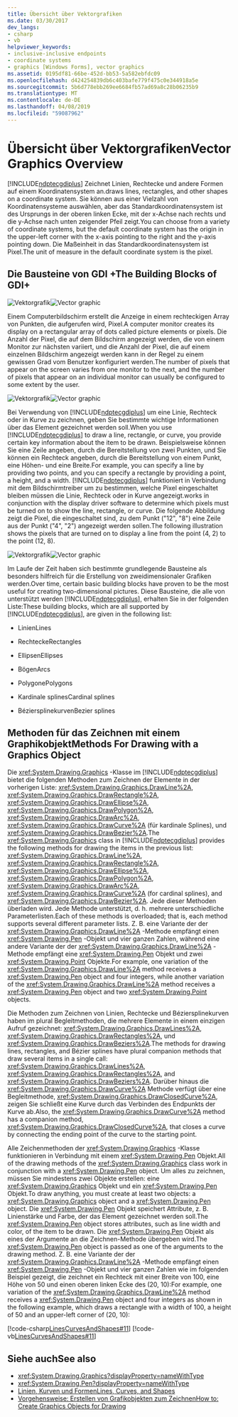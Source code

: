 ```yaml
---
title: Übersicht über Vektorgrafiken
ms.date: 03/30/2017
dev_langs:
- csharp
- vb
helpviewer_keywords:
- inclusive-inclusive endpoints
- coordinate systems
- graphics [Windows Forms], vector graphics
ms.assetid: 0195df81-66be-452d-bb53-5a582ebfdc09
ms.openlocfilehash: d424254839db6c403bafe779f475c0e344918a5e
ms.sourcegitcommit: 5b6d778ebb269ee6684fb57ad69a8c28b06235b9
ms.translationtype: MT
ms.contentlocale: de-DE
ms.lasthandoff: 04/08/2019
ms.locfileid: "59087962"
---
```

# <a name="vector-graphics-overview"></a><span data-ttu-id="6d1fb-102">Übersicht über Vektorgrafiken</span><span class="sxs-lookup"><span data-stu-id="6d1fb-102">Vector Graphics Overview</span></span>
[!INCLUDE[ndptecgdiplus](../../../../includes/ndptecgdiplus-md.md)] <span data-ttu-id="6d1fb-103">Zeichnet Linien, Rechtecke und andere Formen auf einem Koordinatensystem an.</span><span class="sxs-lookup"><span data-stu-id="6d1fb-103">draws lines, rectangles, and other shapes on a coordinate system.</span></span> <span data-ttu-id="6d1fb-104">Sie können aus einer Vielzahl von Koordinatensysteme auswählen, aber das Standardkoordinatensystem ist des Ursprungs in der oberen linken Ecke, mit der x-Achse nach rechts und die y-Achse nach unten zeigender Pfeil zeigt.</span><span class="sxs-lookup"><span data-stu-id="6d1fb-104">You can choose from a variety of coordinate systems, but the default coordinate system has the origin in the upper-left corner with the x-axis pointing to the right and the y-axis pointing down.</span></span> <span data-ttu-id="6d1fb-105">Die Maßeinheit in das Standardkoordinatensystem ist Pixel.</span><span class="sxs-lookup"><span data-stu-id="6d1fb-105">The unit of measure in the default coordinate system is the pixel.</span></span>  
  
## <a name="the-building-blocks-of-gdi"></a><span data-ttu-id="6d1fb-106">Die Bausteine von GDI +</span><span class="sxs-lookup"><span data-stu-id="6d1fb-106">The Building Blocks of GDI+</span></span>  
 <span data-ttu-id="6d1fb-107">![Vektorgrafik](./media/aboutgdip02-art01.gif "AboutGdip02_Art01")</span><span class="sxs-lookup"><span data-stu-id="6d1fb-107">![Vector graphic](./media/aboutgdip02-art01.gif "AboutGdip02_Art01")</span></span>  
  
 <span data-ttu-id="6d1fb-108">Einem Computerbildschirm erstellt die Anzeige in einem rechteckigen Array von Punkten, die aufgerufen wird, Pixel.</span><span class="sxs-lookup"><span data-stu-id="6d1fb-108">A computer monitor creates its display on a rectangular array of dots called picture elements or pixels.</span></span> <span data-ttu-id="6d1fb-109">Die Anzahl der Pixel, die auf dem Bildschirm angezeigt werden, die von einem Monitor zur nächsten variiert, und die Anzahl der Pixel, die auf einem einzelnen Bildschirm angezeigt werden kann in der Regel zu einem gewissen Grad vom Benutzer konfiguriert werden.</span><span class="sxs-lookup"><span data-stu-id="6d1fb-109">The number of pixels that appear on the screen varies from one monitor to the next, and the number of pixels that appear on an individual monitor can usually be configured to some extent by the user.</span></span>  
  
 <span data-ttu-id="6d1fb-110">![Vektorgrafik](./media/aboutgdip02-art02.gif "AboutGdip02_Art02")</span><span class="sxs-lookup"><span data-stu-id="6d1fb-110">![Vector graphic](./media/aboutgdip02-art02.gif "AboutGdip02_Art02")</span></span>  
  
 <span data-ttu-id="6d1fb-111">Bei Verwendung von [!INCLUDE[ndptecgdiplus](../../../../includes/ndptecgdiplus-md.md)] um eine Linie, Rechteck oder in Kurve zu zeichnen, geben Sie bestimmte wichtige Informationen über das Element gezeichnet werden soll.</span><span class="sxs-lookup"><span data-stu-id="6d1fb-111">When you use [!INCLUDE[ndptecgdiplus](../../../../includes/ndptecgdiplus-md.md)] to draw a line, rectangle, or curve, you provide certain key information about the item to be drawn.</span></span> <span data-ttu-id="6d1fb-112">Beispielsweise können Sie eine Zeile angeben, durch die Bereitstellung von zwei Punkten, und Sie können ein Rechteck angeben, durch die Bereitstellung von einem Punkt, eine Höhen- und eine Breite.</span><span class="sxs-lookup"><span data-stu-id="6d1fb-112">For example, you can specify a line by providing two points, and you can specify a rectangle by providing a point, a height, and a width.</span></span> [!INCLUDE[ndptecgdiplus](../../../../includes/ndptecgdiplus-md.md)] <span data-ttu-id="6d1fb-113">funktioniert in Verbindung mit dem Bildschirmtreiber um zu bestimmen, welche Pixel eingeschaltet bleiben müssen die Linie, Rechteck oder in Kurve angezeigt.</span><span class="sxs-lookup"><span data-stu-id="6d1fb-113">works in conjunction with the display driver software to determine which pixels must be turned on to show the line, rectangle, or curve.</span></span> <span data-ttu-id="6d1fb-114">Die folgende Abbildung zeigt die Pixel, die eingeschaltet sind, zu dem Punkt ("12", "8") eine Zeile aus der Punkt ("4", "2") angezeigt werden sollen.</span><span class="sxs-lookup"><span data-stu-id="6d1fb-114">The following illustration shows the pixels that are turned on to display a line from the point (4, 2) to the point (12, 8).</span></span>  
  
 <span data-ttu-id="6d1fb-115">![Vektorgrafik](./media/aboutgdip02-art03.gif "AboutGdip02_Art03")</span><span class="sxs-lookup"><span data-stu-id="6d1fb-115">![Vector graphic](./media/aboutgdip02-art03.gif "AboutGdip02_Art03")</span></span>  
  
 <span data-ttu-id="6d1fb-116">Im Laufe der Zeit haben sich bestimmte grundlegende Bausteine als besonders hilfreich für die Erstellung von zweidimensionaler Grafiken werden.</span><span class="sxs-lookup"><span data-stu-id="6d1fb-116">Over time, certain basic building blocks have proven to be the most useful for creating two-dimensional pictures.</span></span> <span data-ttu-id="6d1fb-117">Diese Bausteine, die alle von unterstützt werden [!INCLUDE[ndptecgdiplus](../../../../includes/ndptecgdiplus-md.md)], erhalten Sie in der folgenden Liste:</span><span class="sxs-lookup"><span data-stu-id="6d1fb-117">These building blocks, which are all supported by [!INCLUDE[ndptecgdiplus](../../../../includes/ndptecgdiplus-md.md)], are given in the following list:</span></span>  
  
-   <span data-ttu-id="6d1fb-118">Linien</span><span class="sxs-lookup"><span data-stu-id="6d1fb-118">Lines</span></span>  
  
-   <span data-ttu-id="6d1fb-119">Rechtecke</span><span class="sxs-lookup"><span data-stu-id="6d1fb-119">Rectangles</span></span>  
  
-   <span data-ttu-id="6d1fb-120">Ellipsen</span><span class="sxs-lookup"><span data-stu-id="6d1fb-120">Ellipses</span></span>  
  
-   <span data-ttu-id="6d1fb-121">Bögen</span><span class="sxs-lookup"><span data-stu-id="6d1fb-121">Arcs</span></span>  
  
-   <span data-ttu-id="6d1fb-122">Polygone</span><span class="sxs-lookup"><span data-stu-id="6d1fb-122">Polygons</span></span>  
  
-   <span data-ttu-id="6d1fb-123">Kardinale splines</span><span class="sxs-lookup"><span data-stu-id="6d1fb-123">Cardinal splines</span></span>  
  
-   <span data-ttu-id="6d1fb-124">Béziersplinekurven</span><span class="sxs-lookup"><span data-stu-id="6d1fb-124">Bezier splines</span></span>  
  
## <a name="methods-for-drawing-with-a-graphics-object"></a><span data-ttu-id="6d1fb-125">Methoden für das Zeichnen mit einem Graphikobjekt</span><span class="sxs-lookup"><span data-stu-id="6d1fb-125">Methods For Drawing with a Graphics Object</span></span>  
 <span data-ttu-id="6d1fb-126">Die <xref:System.Drawing.Graphics> -Klasse im [!INCLUDE[ndptecgdiplus](../../../../includes/ndptecgdiplus-md.md)] bietet die folgenden Methoden zum Zeichnen der Elemente in der vorherigen Liste: <xref:System.Drawing.Graphics.DrawLine%2A>, <xref:System.Drawing.Graphics.DrawRectangle%2A>, <xref:System.Drawing.Graphics.DrawEllipse%2A>, <xref:System.Drawing.Graphics.DrawPolygon%2A>, <xref:System.Drawing.Graphics.DrawArc%2A>, <xref:System.Drawing.Graphics.DrawCurve%2A> (für kardinale Splines), und <xref:System.Drawing.Graphics.DrawBezier%2A>.</span><span class="sxs-lookup"><span data-stu-id="6d1fb-126">The <xref:System.Drawing.Graphics> class in [!INCLUDE[ndptecgdiplus](../../../../includes/ndptecgdiplus-md.md)] provides the following methods for drawing the items in the previous list: <xref:System.Drawing.Graphics.DrawLine%2A>, <xref:System.Drawing.Graphics.DrawRectangle%2A>, <xref:System.Drawing.Graphics.DrawEllipse%2A>, <xref:System.Drawing.Graphics.DrawPolygon%2A>, <xref:System.Drawing.Graphics.DrawArc%2A>, <xref:System.Drawing.Graphics.DrawCurve%2A> (for cardinal splines), and <xref:System.Drawing.Graphics.DrawBezier%2A>.</span></span> <span data-ttu-id="6d1fb-127">Jede dieser Methoden überladen wird. Jede Methode unterstützt, d. h. mehrere unterschiedliche Parameterlisten.</span><span class="sxs-lookup"><span data-stu-id="6d1fb-127">Each of these methods is overloaded; that is, each method supports several different parameter lists.</span></span> <span data-ttu-id="6d1fb-128">Z. B. eine Variante der der <xref:System.Drawing.Graphics.DrawLine%2A> -Methode empfängt einen <xref:System.Drawing.Pen> -Objekt und vier ganzen Zahlen, während eine andere Variante der der <xref:System.Drawing.Graphics.DrawLine%2A> -Methode empfängt eine <xref:System.Drawing.Pen> Objekt und zwei <xref:System.Drawing.Point> Objekte.</span><span class="sxs-lookup"><span data-stu-id="6d1fb-128">For example, one variation of the <xref:System.Drawing.Graphics.DrawLine%2A> method receives a <xref:System.Drawing.Pen> object and four integers, while another variation of the <xref:System.Drawing.Graphics.DrawLine%2A> method receives a <xref:System.Drawing.Pen> object and two <xref:System.Drawing.Point> objects.</span></span>  
  
 <span data-ttu-id="6d1fb-129">Die Methoden zum Zeichnen von Linien, Rechtecke und Béziersplinekurven haben im plural Begleitmethoden, die mehrere Elemente in einem einzigen Aufruf gezeichnet: <xref:System.Drawing.Graphics.DrawLines%2A>, <xref:System.Drawing.Graphics.DrawRectangles%2A>, und <xref:System.Drawing.Graphics.DrawBeziers%2A>.</span><span class="sxs-lookup"><span data-stu-id="6d1fb-129">The methods for drawing lines, rectangles, and Bézier splines have plural companion methods that draw several items in a single call: <xref:System.Drawing.Graphics.DrawLines%2A>, <xref:System.Drawing.Graphics.DrawRectangles%2A>, and <xref:System.Drawing.Graphics.DrawBeziers%2A>.</span></span> <span data-ttu-id="6d1fb-130">Darüber hinaus die <xref:System.Drawing.Graphics.DrawCurve%2A> Methode verfügt über eine Begleitmethode, <xref:System.Drawing.Graphics.DrawClosedCurve%2A>, zeigen Sie schließt eine Kurve durch das Verbinden des Endpunkts der Kurve ab.</span><span class="sxs-lookup"><span data-stu-id="6d1fb-130">Also, the <xref:System.Drawing.Graphics.DrawCurve%2A> method has a companion method, <xref:System.Drawing.Graphics.DrawClosedCurve%2A>, that closes a curve by connecting the ending point of the curve to the starting point.</span></span>  
  
 <span data-ttu-id="6d1fb-131">Alle Zeichenmethoden der <xref:System.Drawing.Graphics> -Klasse funktionieren in Verbindung mit einem <xref:System.Drawing.Pen> Objekt.</span><span class="sxs-lookup"><span data-stu-id="6d1fb-131">All of the drawing methods of the <xref:System.Drawing.Graphics> class work in conjunction with a <xref:System.Drawing.Pen> object.</span></span> <span data-ttu-id="6d1fb-132">Um alles zu zeichnen, müssen Sie mindestens zwei Objekte erstellen: eine <xref:System.Drawing.Graphics> Objekt und ein <xref:System.Drawing.Pen> Objekt.</span><span class="sxs-lookup"><span data-stu-id="6d1fb-132">To draw anything, you must create at least two objects: a <xref:System.Drawing.Graphics> object and a <xref:System.Drawing.Pen> object.</span></span> <span data-ttu-id="6d1fb-133">Die <xref:System.Drawing.Pen> Objekt speichert Attribute, z. B. Linienstärke und Farbe, der das Element gezeichnet werden soll.</span><span class="sxs-lookup"><span data-stu-id="6d1fb-133">The <xref:System.Drawing.Pen> object stores attributes, such as line width and color, of the item to be drawn.</span></span> <span data-ttu-id="6d1fb-134">Die <xref:System.Drawing.Pen> Objekt als eines der Argumente an die Zeichnen-Methode übergeben wird.</span><span class="sxs-lookup"><span data-stu-id="6d1fb-134">The <xref:System.Drawing.Pen> object is passed as one of the arguments to the drawing method.</span></span> <span data-ttu-id="6d1fb-135">Z. B. eine Variante der der <xref:System.Drawing.Graphics.DrawLine%2A> -Methode empfängt einen <xref:System.Drawing.Pen> -Objekt und vier ganzen Zahlen wie im folgenden Beispiel gezeigt, die zeichnet ein Rechteck mit einer Breite von 100, eine Höhe von 50 und einen oberen linken Ecke des (20, 10):</span><span class="sxs-lookup"><span data-stu-id="6d1fb-135">For example, one variation of the <xref:System.Drawing.Graphics.DrawLine%2A> method receives a <xref:System.Drawing.Pen> object and four integers as shown in the following example, which draws a rectangle with a width of 100, a height of 50 and an upper-left corner of (20, 10):</span></span>  
  
 [!code-csharp[LinesCurvesAndShapes#11](~/samples/snippets/csharp/VS_Snippets_Winforms/LinesCurvesAndShapes/CS/Class1.cs#11)]
 [!code-vb[LinesCurvesAndShapes#11](~/samples/snippets/visualbasic/VS_Snippets_Winforms/LinesCurvesAndShapes/VB/Class1.vb#11)]  
  
## <a name="see-also"></a><span data-ttu-id="6d1fb-136">Siehe auch</span><span class="sxs-lookup"><span data-stu-id="6d1fb-136">See also</span></span>

- <xref:System.Drawing.Graphics?displayProperty=nameWithType>
- <xref:System.Drawing.Pen?displayProperty=nameWithType>
- [<span data-ttu-id="6d1fb-137">Linien, Kurven und Formen</span><span class="sxs-lookup"><span data-stu-id="6d1fb-137">Lines, Curves, and Shapes</span></span>](lines-curves-and-shapes.md)
- [<span data-ttu-id="6d1fb-138">Vorgehensweise: Erstellen von Grafikobjekten zum Zeichnen</span><span class="sxs-lookup"><span data-stu-id="6d1fb-138">How to: Create Graphics Objects for Drawing</span></span>](how-to-create-graphics-objects-for-drawing.md)
